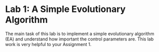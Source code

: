 # Lab 1: A Simple Evolutionary Algorithm

The main task of this lab is to implement a simple evolutionary algorithm (EA) and understand how important the control parameters are. 
This lab work is very helpful to your Assignment 1.
